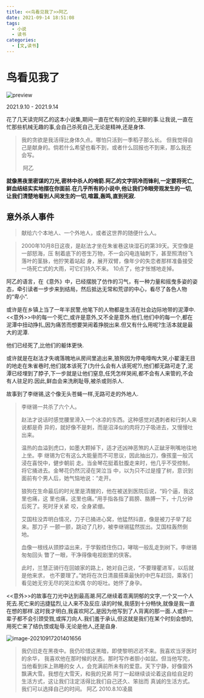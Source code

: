 ```yaml
---
title: <<鸟看见我了>>阿乙
date: 2021-09-14 18:51:08
tags:
  - 小说
  - 读书
categories:
  - [文,读书]
---
```


# 鸟看见我了

![preview](v2-d96d04bf21706dd46cbaf9953e2f08af_r.jpg)

2021.9.10 - 2021.9.14

花了几天读完阿乙的这本小说集,期间一直在忙有的没的,无聊的事.让我说,一直在忙那些机械无趣的事,会自己杀死自己,无论是精神,还是身体.



> 我的贪欲是我活得比身体久点。哪怕只活到一季稻子那么长。
> 但我觉得自己是献身的。倘若什么希望也看不到，或者什么回报也不到来，那么我还
> 会写。
>
> ​																															阿乙

**就像黑夜里密谋的刀光,密林中杀人的哨箭.阿乙的文字阴冷而锋利,一定要将死亡,鲜血结结实实地摆在你面前.在几乎所有的小说中,他让我们冷眼旁观发生的一切,让我们清楚地看到人间发生的一切,喧嚣,轰鸣,直到死寂.**

## 意外杀人事件

> 献给六个本地人、一个外地人，或者这世界的随便什么人。

> 2000年10月8日这夜，是赵法才坐在朱雀巷这块湿石的第39天。天空像是一部怒海，压 制着底下的苍生万物，不一会闪电连轴刺下，甚至照清纷飞落叶的茎脉，他狞笑着站起 身，展开双臂，像年少的失恋者那样准备接受一场死亡式的大雨，可它们持久不来。 10点了，他才怅憾地走掉。



阿乙的语言，在《意外》中，已经摆脱了仿作的习气，有一种力量和摇曳多姿的姿态，牵引读者一步步来到结局，然后抵达无常和荒谬的中心，看尽了各色人物的“卑小”.

或许是在乡镇上当了一年半民警,他笔下的人物都是生活在社会边际地带的泥潭中.<<意外>>中的每一个死亡,或许是意外,又不全是意外.他们,他们中的每一个,都在泥潭中扭动挣扎,因为痛苦而想要哭闹着挣脱出来.但又有什么用呢?生活本就是最大的泥潭.

他们已经死了,比他们的躯体更快.

或许就是在赵法才失魂落魄地从房间里追出来,狼狗因为停电嚎啕大哭,小翟漫无目的地走在朱雀巷时,他们就本该死了(为什么会有人该死呢?),他们都无路可走了,泥潭已经埋到了脖子,下一步就是让他们窒息,任凭怎样哭闹,都不会有人来管的,不会有人驻足的.因此,鲜血会来洗刷耻辱,被杀或则杀人.

故事到了李继锡,这个像无头苍蝇一样,无路可走的外地人.

> 李继锡一共杀了六个人。
>
> 赵法才说话时感觉腰里滑入一个冰凉的东西。这种感觉对遇刺者和行刺人来说都是奇 异的，就好像不是刺，而是沼泽似的肉将刀子吸进去，又慢慢吐出来。
>
> 温热的血溢到虎口，如墨大颗掉下，适才还凶神恶煞的人正龇牙咧嘴地往地上坐。李 继锡为它有这么大能量而不可思议，因此抽出刀，像孩童一般沉浸在喜悦中，健步朝前 走。当金琴花挺着肚腹走来时，他几乎不受控制，将它捅进去。金琴花仍然沉浸在哭泣当 中，以为只不过是撞了树，意识到面前有个男人后，她气恼地说：“走开。
>
> 狼狗在生命最后的时光里是清醒的，他在被送到医院后说，“妈个逼，我这里也痛，这 里也痛，这里也痛。”用手指各指了肩膀、胳膊一下，十几分钟后死了。死时牙关紧 咬，全身紧绷。
>
> 艾国柱没弄明白情况，刀子已捅进心窝，他猛然抖直，像是被刀子举了起来。那刀子 一颤一颤，跳动了几秒，被李继锡猛然拔出。艾国柱轰然倒地。
>
> 血像一根线从颈脖溢出来，于学毅捂住伤口，哮喘一般乱走到树下。李继锡匆匆回头 瞥了一眼，干净得像电视剧里的侠客。
>
> 此时，兰慧正骑行在回娘家的路上，她对自己说，“不要理瞿进军，以后就是他来求， 也不要理了。”她将在次日清晨搭乘最快的中巴车赶回，乘客们看见她无穷无尽的哭泣和偶 尔的呕吐。她怀了身孕。

<<意外>>的故事在刀光中达到最高潮.阿乙继续着乖离阴郁的文字,一个又一个人死去.死亡来的迅捷猛烈,让人来不及反应.读的时候,我感到十分畅快,就像是我一直在想的那样.这时我才明白,我喜欢阿乙,是因为他写到了人背离的那一面.人或许一辈子都不会引颈受戮,或挥刀向人.我们羞于承认,但这就是我们在某个时刻会想的,用死亡来了结仇恨或耻辱.无论是他人,还是自身.

![image-20210917201401656](image-20210917201401656.png)



> 我仍旧走在黑夜中。我仍珍惜这黑暗，即使黎明迟迟不来。我喜欢当牙医时的余华，
> 我喜欢他在那时候的状态。那时写作者胆小如鼠。但当他写完，当他看到床上熟睡的女
> 人，会充满前所未有的爱意。天下宁静，好像窗外飘满大雪。我想在大雪天，和我的兄弟
> 阿丁一起继续谈论着这自给自足的生活方式，这让我们注定活得比我们自己还久、笨拙而
> 真诚的生活方式。我们可以选择自己的时间。
> 																													阿乙
> 																													2010.8.10凌晨

